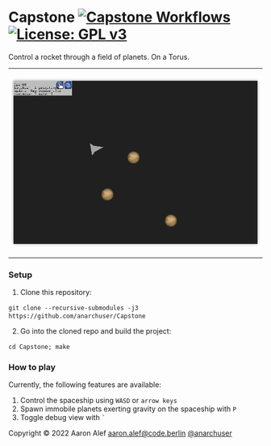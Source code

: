 # Capstone [![Capstone Workflows](https://github.com/anarchuser/Capstone/actions/workflows/Capstone.yml/badge.svg)](https://github.com/anarchuser/Capstone/actions) [![License: GPL v3](https://img.shields.io/badge/License-GPLv3-blue.svg)](https://github.com/anarchuser/Capstone/blob/master/LICENSE)

Control a rocket through a field of planets. On a Torus.

----

![Screenshot](img/screenshot1.png)

----

### Setup

1. Clone this repository:
```shell
git clone --recursive-submodules -j3 https://github.com/anarchuser/Capstone
```

2. Go into the cloned repo and build the project:
```shell
cd Capstone; make
```

### How to play

Currently, the following features are available:
1. Control the spaceship using `WASD` or `arrow keys`
2. Spawn immobile planets exerting gravity on the spaceship with `P`
3. Toggle debug view with `` ` ``

Copyright © 2022 Aaron Alef <aaron.alef@code.berlin> [@anarchuser](https://github.com/anarchuser)

